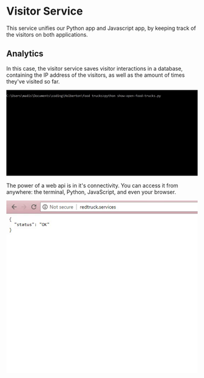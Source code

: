 # Visitor Service
This service unifies our Python app and Javascript app, by keeping track of the visitors on both applications.

## Analytics
In this case, the visitor service saves visitor interactions in a database, containing the IP address of the visitors, as well as the amount of times they've visited so far. 

![javascript](https://github.com/jamangi/redtrucks/blob/master/writeup/images/console_visitors.gif)

The power of a web api is in it's connectivity. You can access it from anywhere: the terminal, Python, JavaScript, and even your browser.

![javascript](https://github.com/jamangi/redtrucks/blob/master/writeup/images/visitor_service.gif)